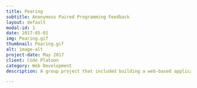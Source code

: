 ```yaml
---
title: Pearing 
subtitle: Anonymous Paired Programming Feedback
layout: default
modal-id: 1
date: 2017-05-01
img: Pearing.gif
thumbnail: Pearing.gif
alt: image-alt
project-date: May 2017
client: Code Platoon
category: Web Development
description: A group project that included building a web-based application that allows anonymous feedback for and from programming pairing partners. The technologies used were Ruby on Rails, React, Postgresql, Heroku, and Git. 

---
```

